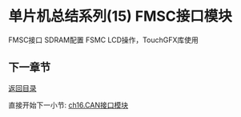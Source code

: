 # 单片机总结系列(15) FMSC接口模块

FMSC接口
SDRAM配置
FSMC LCD操作，TouchGFX库使用

## 下一章节

[返回目录](./../README.md)

直接开始下一小节: [ch16.CAN接口模块](./ch16.can_interface.md)
